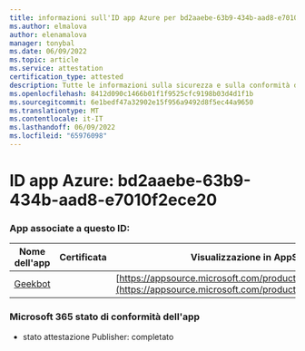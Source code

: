 ```yaml
---
title: informazioni sull'ID app Azure per bd2aaebe-63b9-434b-aad8-e7010f2ece20
ms.author: elmalova
author: elenamalova
manager: tonybal
ms.date: 06/09/2022
ms.topic: article
ms.service: attestation
certification_type: attested
description: Tutte le informazioni sulla sicurezza e sulla conformità disponibili per bd2aaebe-63b9-434b-aad8-e7010f2ece20.
ms.openlocfilehash: 8412d090c1466b01f1f9525cfc9198b03d4d1f1b
ms.sourcegitcommit: 6e1bedf47a32902e15f956a9492d8f5ec44a9650
ms.translationtype: MT
ms.contentlocale: it-IT
ms.lasthandoff: 06/09/2022
ms.locfileid: "65976098"
---
```

# <a name="azure-app-id-bd2aaebe-63b9-434b-aad8-e7010f2ece20"></a>ID app Azure: bd2aaebe-63b9-434b-aad8-e7010f2ece20


### <a name="apps-associated-with-this-id"></a>App associate a questo ID:
| **Nome dell'app** | **Certificata** | **Visualizzazione in AppSource** |
|--------------|---------------|-----------------------|
| [Geekbot](../forward/WA200003224.md) |  | [https://appsource.microsoft.com/product/office/WA200003224](https://appsource.microsoft.com/product/office/WA200003224) |

### <a name="microsoft-365-app-compliance-status"></a>Microsoft 365 stato di conformità dell'app
- stato attestazione Publisher: completato
